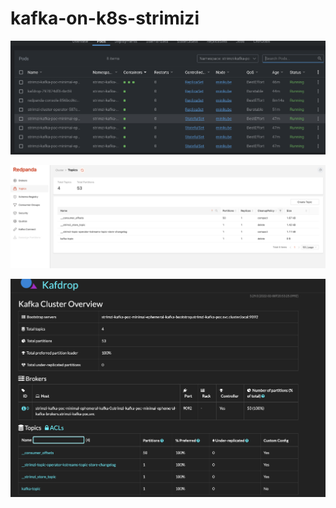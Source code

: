 # kafka-on-k8s-strimizi

![Setup](kafka-k8s-strimzi.png?raw=true)

![Redpanda Console](kafka-k8s-strimzi-redpanda-console.png?raw=true)

![Kafdrop](kafka-k8s-strimzi-kafdrop.png?raw=true)
